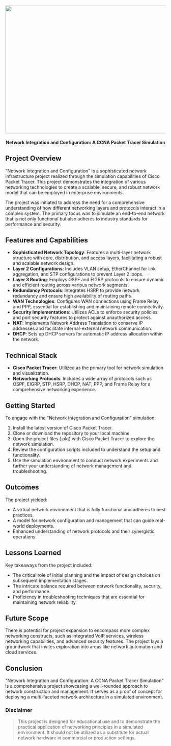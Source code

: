 <h1 align="center">
   <img src="https://github.com/sultanul-ovi/Cisco-Packet-Tracer-Project/blob/main/banner.png" width="800" height="400" />
</h1>

<h4 align="center">
Network Integration and Configuration: A CCNA Packet Tracer Simulation
</h4>

## Project Overview
"Network Integration and Configuration" is a sophisticated network infrastructure project realized through the simulation capabilities of Cisco Packet Tracer. This project demonstrates the integration of various networking technologies to create a scalable, secure, and robust network model that can be employed in enterprise environments.

The project was initiated to address the need for a comprehensive understanding of how different networking layers and protocols interact in a complex system. The primary focus was to simulate an end-to-end network that is not only functional but also adheres to industry standards for performance and security.

## Features and Capabilities

- **Sophisticated Network Topology**: Features a multi-layer network structure with core, distribution, and access layers, facilitating a robust and scalable network design.
- **Layer 2 Configurations**: Includes VLAN setup, EtherChannel for link aggregation, and STP configurations to prevent Layer 2 loops.
- **Layer 3 Routing**: Employs OSPF and EIGRP protocols to ensure dynamic and efficient routing across various network segments.
- **Redundancy Protocols**: Integrates HSRP to provide network redundancy and ensure high availability of routing paths.
- **WAN Technologies**: Configures WAN connections using Frame Relay and PPP, essential for establishing and maintaining remote connectivity.
- **Security Implementations**: Utilizes ACLs to enforce security policies and port security features to protect against unauthorized access.
- **NAT**: Implements Network Address Translation to conserve IP addresses and facilitate internal-external network communication.
- **DHCP**: Sets up DHCP servers for automatic IP address allocation within the network.

## Technical Stack

- **Cisco Packet Tracer**: Utilized as the primary tool for network simulation and visualization.
- **Networking Protocols**: Includes a wide array of protocols such as OSPF, EIGRP, STP, HSRP, DHCP, NAT, PPP, and Frame Relay for a comprehensive networking experience.


## Getting Started

To engage with the "Network Integration and Configuration" simulation:

1. Install the latest version of Cisco Packet Tracer.
2. Clone or download the repository to your local machine.
3. Open the project files (.pkt) with Cisco Packet Tracer to explore the network simulation.
4. Review the configuration scripts included to understand the setup and functionality.
5. Use the simulation environment to conduct network experiments and further your understanding of network management and troubleshooting.

## Outcomes

The project yielded:

- A virtual network environment that is fully functional and adheres to best practices.
- A model for network configuration and management that can guide real-world deployments.
- Enhanced understanding of network protocols and their synergistic operations.


## Lessons Learned

Key takeaways from the project included:

- The critical role of initial planning and the impact of design choices on subsequent implementation stages.
- The intricate balance required between network functionality, security, and performance.
- Proficiency in troubleshooting techniques that are essential for maintaining network reliability.


## Future Scope

There is potential for project expansion to encompass more complex networking constructs, such as integrated VoIP services, wireless networking capabilities, and advanced security features. The project lays a groundwork that invites exploration into areas like network automation and cloud services.

## Conclusion

"Network Integration and Configuration: A CCNA Packet Tracer Simulation" is a comprehensive project showcasing a well-rounded approach to network construction and management. It serves as a proof of concept for deploying a multi-faceted network architecture in a simulated environment.

### Disclaimer

> This project is designed for educational use and to demonstrate the practical application of networking principles in a simulated environment. It should not be utilized as a substitute for actual network hardware in commercial or production settings.
